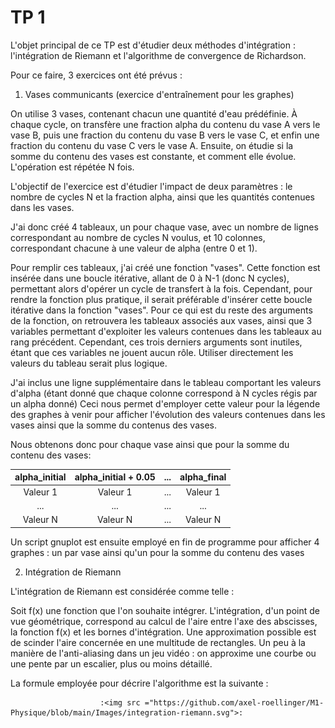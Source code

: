 # TP 1

L'objet principal de ce TP est d'étudier deux méthodes d'intégration : l'intégration de Riemann et l'algorithme de convergence de Richardson.

Pour ce faire, 3 exercices ont été prévus :

1. Vases communicants (exercice d'entraînement pour les graphes)

On utilise 3 vases, contenant chacun une quantité d'eau prédéfinie. À chaque cycle, on transfère une fraction alpha du contenu
du vase A vers le vase B, puis une fraction du contenu du vase B vers le vase C, et enfin une fraction du contenu du vase C vers le vase A.
Ensuite, on étudie si la somme du contenu des vases est constante, et comment elle évolue. L'opération est répétée N fois. 

L'objectif de l'exercice est d'étudier l'impact de deux paramètres : le nombre de cycles N et la fraction alpha, ainsi que les quantités contenues dans les vases.

J'ai donc créé 4 tableaux, un pour chaque vase, avec un nombre de lignes correspondant au nombre de cycles N voulus,
et 10 colonnes, correspondant chacune à une valeur de alpha (entre 0 et 1).

Pour remplir ces tableaux, j'ai créé une fonction "vases". Cette fonction est insérée dans une boucle itérative, allant de 0 à N-1 (donc N cycles), permettant alors d'opérer un cycle de transfert à la fois.
Cependant, pour rendre la fonction plus pratique, il serait préférable d'insérer cette boucle itérative dans la fonction "vases".
Pour ce qui est du reste des arguments de la fonction, on retrouvera les tableaux associés aux vases, ainsi que 3 variables permettant d'exploiter les valeurs contenues dans les tableaux au rang précédent.
Cependant, ces trois derniers arguments sont inutiles, étant que ces variables ne jouent aucun rôle. Utiliser directement les valeurs du tableau serait plus logique.

J'ai inclus une ligne supplémentaire dans le tableau comportant les valeurs d'alpha (étant donné que chaque colonne correspond à N cycles régis par un alpha donné)
Ceci nous permet d'employer cette valeur pour la légende des graphes à venir pour afficher l'évolution des valeurs contenues dans les vases ainsi que la somme du contenus
des vases.

Nous obtenons donc pour chaque vase ainsi que pour la somme du contenu des vases:

| alpha_initial  |        alpha_initial + 0.05         |  ...  |  alpha_final |
|:--------------:|:-----------------------------------:|:-----:|:------------:|
|    Valeur 1    |              Valeur 1               |  ...  |   Valeur 1   |
|       ...      |               ...                   |  ...  |      ...     |
|    Valeur N    |              Valeur N               |  ...  |   Valeur N   |
   
Un script gnuplot est ensuite employé en fin de programme pour afficher 4 graphes : un par vase ainsi qu'un pour la somme du contenu des vases

2. Intégration de Riemann

L'intégration de Riemann est considérée comme telle :

Soit f(x) une fonction que l'on souhaite intégrer. L'intégration, d'un point de vue géométrique, correspond au calcul de l'aire entre l'axe des abscisses, la fonction f(x) 
et les bornes d'intégration. 
Une approximation possible est de scinder l'aire concernée en une multitude de rectangles. Un peu à la manière de l'anti-aliasing dans un jeu vidéo : on approxime une courbe ou une pente par un escalier, plus ou moins détaillé.

La formule employée pour décrire l'algorithme est la suivante :

                        :<img src ="https://github.com/axel-roellinger/M1-Physique/blob/main/Images/integration-riemann.svg">:

